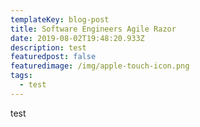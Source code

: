 ```yaml
---
templateKey: blog-post
title: Software Engineers Agile Razor
date: 2019-08-02T19:48:20.933Z
description: test
featuredpost: false
featuredimage: /img/apple-touch-icon.png
tags:
  - test
---
```

test
